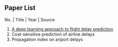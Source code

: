 ## Paper List

No. | Title | Year | Source
1. [A deep learning approach to flight delay prediction](https://ieeexplore.ieee.org/stamp/stamp.jsp?tp=&arnumber=7778092)
2. Cost-sensitive prediction of airline delays
3. Propagation index on ariport delays
